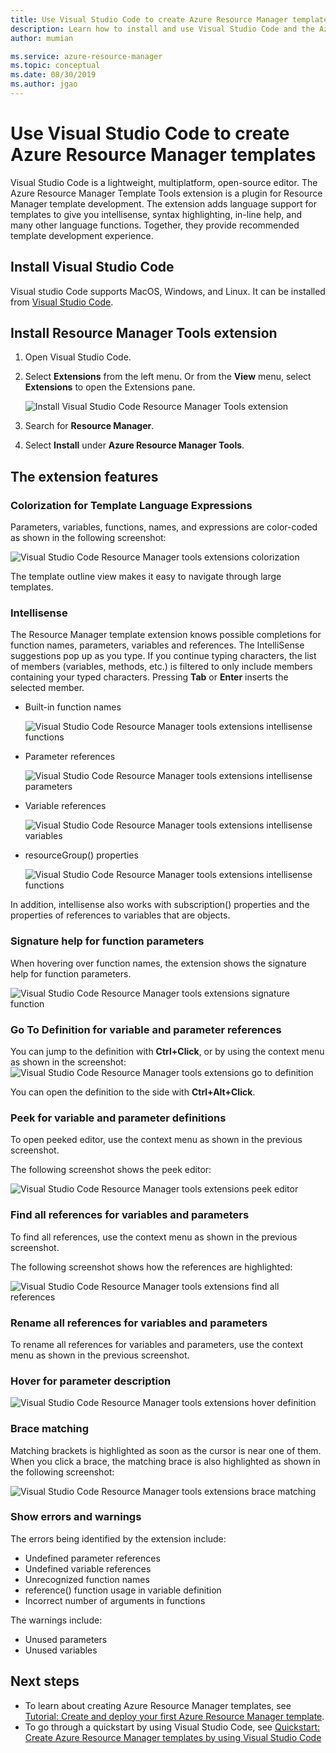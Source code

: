```yaml
---
title: Use Visual Studio Code to create Azure Resource Manager templates
description: Learn how to install and use Visual Studio Code and the Azure Resource Manager Tools extension.
author: mumian

ms.service: azure-resource-manager
ms.topic: conceptual
ms.date: 08/30/2019
ms.author: jgao
---
```


# Use Visual Studio Code to create Azure Resource Manager templates

Visual Studio Code is a lightweight, multiplatform, open-source editor. The Azure Resource Manager Template Tools extension is a plugin for Resource Manager template development. The extension adds language support for  templates to give you intellisense, syntax highlighting, in-line help, and many other language functions. Together, they provide recommended template development experience.

## Install Visual Studio Code

Visual studio Code supports MacOS, Windows, and Linux.  It can be installed from [Visual Studio Code](https://code.visualstudio.com/).

## Install Resource Manager Tools extension

1. Open Visual Studio Code.
1. Select **Extensions** from the left menu. Or from the **View** menu, select **Extensions** to open the Extensions pane.

    ![Install Visual Studio Code Resource Manager Tools extension](./media/resource-manager-tools-vs-code/resource-manager-visual-studio-code-tools-extension.png)
1. Search for **Resource Manager**.
1. Select **Install** under **Azure Resource Manager Tools**.

## The extension features

### Colorization for Template Language Expressions

Parameters, variables, functions, names, and expressions are color-coded as shown in the following screenshot:

![Visual Studio Code Resource Manager tools extensions colorization](./media/resource-manager-tools-vs-code/resource-manager-tools-extension-colorization.png)

The template outline view makes it easy to navigate through large templates.

### Intellisense

The Resource Manager template extension knows possible completions for function names, parameters, variables and references. The IntelliSense suggestions pop up as you type. If you continue typing characters, the list of members (variables, methods, etc.) is filtered to only include members containing your typed characters. Pressing **Tab** or **Enter** inserts the selected member.

- Built-in function names

    ![Visual Studio Code Resource Manager tools extensions intellisense functions](./media/resource-manager-tools-vs-code/resource-manager-tools-extension-intellisense-functions.png)

- Parameter references

    ![Visual Studio Code Resource Manager tools extensions intellisense parameters](./media/resource-manager-tools-vs-code/resource-manager-tools-extension-intellisense-parameters.png)

- Variable references

    ![Visual Studio Code Resource Manager tools extensions intellisense variables](./media/resource-manager-tools-vs-code/resource-manager-tools-extension-intellisense-variables.png)

- resourceGroup() properties

    ![Visual Studio Code Resource Manager tools extensions intellisense functions](./media/resource-manager-tools-vs-code/resource-manager-tools-extension-intellisense-resourcegroup.png)

In addition, intellisense also works with subscription() properties and the properties of references to variables that are objects.

### Signature help for function parameters

When hovering over function names, the extension shows the signature help for function parameters.

![Visual Studio Code Resource Manager tools extensions signature function](./media/resource-manager-tools-vs-code/resource-manager-tools-extension-signature-function.png)

### Go To Definition for variable and parameter references

You can jump to the definition with **Ctrl+Click**, or by using the context menu as shown in the screenshot:
![Visual Studio Code Resource Manager tools extensions go to definition](./media/resource-manager-tools-vs-code/resource-manager-tools-extension-context-menu.png)

You can open the definition to the side with **Ctrl+Alt+Click**.

### Peek for variable and parameter definitions

To open peeked editor, use the context menu as shown in the previous screenshot.

The following screenshot shows the peek editor:

![Visual Studio Code Resource Manager tools extensions peek editor](./media/resource-manager-tools-vs-code/resource-manager-tools-extension-peek-editor.png)

### Find all references for variables and parameters

To find all references, use the context menu as shown in the previous screenshot.

The following screenshot shows how the references are highlighted:

![Visual Studio Code Resource Manager tools extensions find all references](./media/resource-manager-tools-vs-code/resource-manager-tools-extension-find-all-references.png)

### Rename all references for variables and parameters

To rename all references for variables and parameters, use the context menu as shown in the previous screenshot.

### Hover for parameter description

![Visual Studio Code Resource Manager tools extensions hover definition](./media/resource-manager-tools-vs-code/resource-manager-tools-extension-hover-parameters.png)

### Brace matching

Matching brackets is highlighted as soon as the cursor is near one of them. When you click a brace, the matching brace is also highlighted as shown in the following screenshot:

![Visual Studio Code Resource Manager tools extensions brace matching](./media/resource-manager-tools-vs-code/resource-manager-tools-extension-brace-matching.png)

### Show errors and warnings

The errors being identified by the extension include:

- Undefined parameter references
- Undefined variable references
- Unrecognized  function names
- reference() function usage in variable definition
- Incorrect number of arguments in functions

The warnings include:

- Unused parameters
- Unused variables

## Next steps

- To learn about creating Azure Resource Manager templates, see [Tutorial: Create and deploy your first Azure Resource Manager template](template-tutorial-create-first-template.md).
- To go through a quickstart by using Visual Studio Code, see [Quickstart: Create Azure Resource Manager templates by using Visual Studio Code](./resource-manager-quickstart-create-templates-use-visual-studio-code.md)
